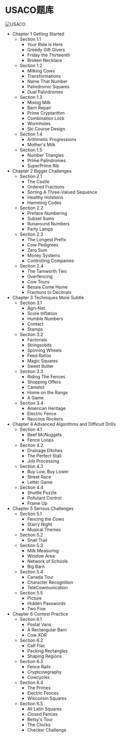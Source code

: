 # USACO题库
![USACO](https://raw.githubusercontent.com/cloudzfy/usaco/master/images/cowhead2.gif)

* Chapter 1 Getting Started
  * Section 1.1
    * Your Ride Is Here
    * Greedy Gift Givers
    * Friday the Thirteenth
    * Broken Necklace
  * Section 1.2
    * Milking Cows
    * Transformations
    * Name That Number
    * Palindromic Squares
    * Dual Palindromes
  * Section 1.3
    * Mixing Milk
    * Barn Repair
    * Prime Cryptarithm
    * Combination Lock
    * Wormholes
    * Ski Course Design
  * Section 1.4
    * Arithmetic Progressions
    * Mother's Milk
  * Section 1.5
    * Number Triangles
    * Prime Palindromes
    * SuperPrime Rib
* Chapter 2 Bigger Challenges
  * Section 2.1
    * The Castle
    * Ordered Fractions
    * Sorting A Three-Valued Sequence
    * Healthy Holsteins
    * Hamming Codes
  * Section 2.2
    * Preface Numbering
    * Subset Sums
    * Runaround Numbers
    * Party Lamps
  * Section 2.3
    * The Longest Prefix
    * Cow Pedigrees
    * Zero Sum
    * Money Systems
    * Controlling Companies
  * Section 2.4
    * The Tamworth Two
    * Overfencing
    * Cow Tours
    * Bessie Come Home
    * Fractions to Decimals
* Chapter 3 Techniques More Subtle
  * Section 3.1
    * Agri-Net
    * Score Inflation
    * Humble Numbers
    * Contact
    * Stamps
  * Section 3.2
    * Factorials
    * Stringsobits
    * Spinning Wheels
    * Feed Ratios
    * Magic Squares
    * Sweet Butter
  * Section 3.3
    * Riding The Fences
    * Shopping Offers
    * Camelot
    * Home on the Range
    * A Game
  * Section 3.4
    * American Heritage
    * Electric Fence
    * Raucous Rockers
* Chapter 4 Advanced Algorithms and Difficult Drills
  * Section 4.1
    * Beef McNuggets
    * Fence Loops
  * Section 4.2
    * Drainage Ditches
    * The Perfect Stall
    * Job Processing
  * Section 4.3
    * Buy Low, Buy Lower
    * Street Race
    * Letter Game
  * Section 4.4
    * Shuttle Puzzle
    * Pollutant Control
    * Frame Up
* Chapter 5 Serious Challenges
  * Section 5.1
    * Fencing the Cows
    * Starry Night
    * Musical Themes
  * Section 5.2
    * Snail Trail
  * Section 5.3
    * Milk Measuring
    * Window Area
    * Network of Schools
    * Big Barn
  * Section 5.4
    * Canada Tour
    * Character Recognition
    * TeleCowmunication
  * Section 5.5
    * Picture
    * Hidden Passwords
    * Two Five
* Chapter 6 Contest Practice
  * Section 6.1
    * Postal Vans
    * A Rectangular Barn
    * Cow XOR
  * Section 6.2
    * Calf Flac
    * Packing Rectangles
    * Shaping Regions
  * Section 6.3
    * Fence Rails
    * Cryptcowgraphy
    * Cowcycles
  * Section 6.4
    * The Primes
    * Electric Fences
    * Wisconsin Squares
  * Section 6.5
    * All Latin Squares
    * Closed Fences
    * Betsy's Tour
    * The Clocks
    * Checker Challenge
